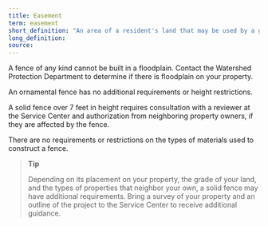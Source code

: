```yaml
---
title: Easement
term: easement
short_definition: "An area of a resident's land that may be used by a government entity or neighbor. If there is an easement on your land, you may not build on it."
long_definition:
source:
---
```



A fence of any kind cannot be built in a floodplain. Contact the Watershed Protection Department to determine if there is floodplain on your property.

An ornamental fence has no additional requirements or height restrictions.

A solid fence over 7 feet in height requires consultation with a reviewer at the Service Center and authorization from neighboring property owners, if they are affected by the fence.

There are no requirements or restrictions on the types of materials used to construct a fence.

> **Tip**
>
>
> Depending on its placement on your property, the grade of your land, and the types of properties that neighbor your own, a solid fence may have additional requirements. Bring a survey of your property and an outline of the project to the Service Center to receive additional guidance.